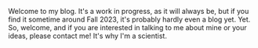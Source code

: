 Welcome to my blog. It's a work in progress, as it will always be, but if you find it sometime around Fall 2023, it's probably hardly even a blog yet. Yet. So, welcome, and if you are interested in talking to me about mine or your ideas, please contact me! It's why I'm a scientist.
